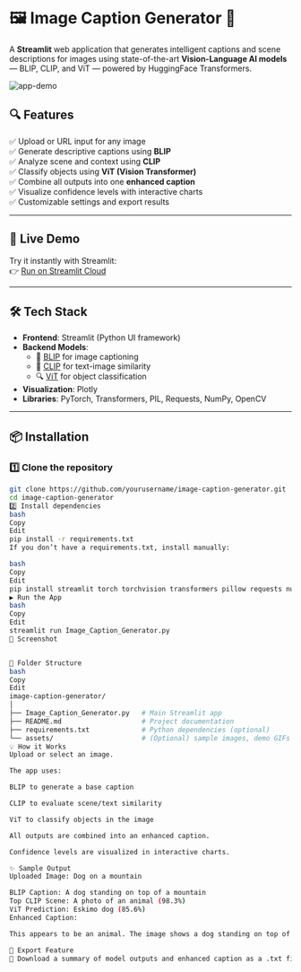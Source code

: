 # 🖼️ Image Caption Generator 🤖

A **Streamlit** web application that generates intelligent captions and scene descriptions for images using state-of-the-art **Vision-Language AI models** — BLIP, CLIP, and ViT — powered by HuggingFace Transformers.

![app-demo](https://github.com/yourusername/image-caption-generator/assets/demo.gif)

## 🔍 Features

✅ Upload or URL input for any image  
✅ Generate descriptive captions using **BLIP**  
✅ Analyze scene and context using **CLIP**  
✅ Classify objects using **ViT (Vision Transformer)**  
✅ Combine all outputs into one **enhanced caption**  
✅ Visualize confidence levels with interactive charts  
✅ Customizable settings and export results  

---

## 🚀 Live Demo

Try it instantly with Streamlit:  
👉 [Run on Streamlit Cloud](https://share.streamlit.io/yourusername/image-caption-generator)

---

## 🛠️ Tech Stack

- **Frontend**: Streamlit (Python UI framework)
- **Backend Models**:
  - 🤖 [BLIP](https://huggingface.co/Salesforce/blip-image-captioning-base) for image captioning
  - 🧠 [CLIP](https://huggingface.co/openai/clip-vit-base-patch32) for text-image similarity
  - 🔍 [ViT](https://huggingface.co/google/vit-base-patch16-224) for object classification
- **Visualization**: Plotly
- **Libraries**: PyTorch, Transformers, PIL, Requests, NumPy, OpenCV

---

## 📦 Installation

### 1️⃣ Clone the repository
```bash
git clone https://github.com/yourusername/image-caption-generator.git
cd image-caption-generator
2️⃣ Install dependencies
bash
Copy
Edit
pip install -r requirements.txt
If you don’t have a requirements.txt, install manually:

bash
Copy
Edit
pip install streamlit torch torchvision transformers pillow requests numpy opencv-python accelerate plotly
▶️ Run the App
bash
Copy
Edit
streamlit run Image_Caption_Generator.py
📸 Screenshot


📁 Folder Structure
bash
Copy
Edit
image-caption-generator/
│
├── Image_Caption_Generator.py   # Main Streamlit app
├── README.md                    # Project documentation
├── requirements.txt             # Python dependencies (optional)
└── assets/                      # (Optional) sample images, demo GIFs
💡 How it Works
Upload or select an image.

The app uses:

BLIP to generate a base caption

CLIP to evaluate scene/text similarity

ViT to classify objects in the image

All outputs are combined into an enhanced caption.

Confidence levels are visualized in interactive charts.

✨ Sample Output
Uploaded Image: Dog on a mountain

BLIP Caption: A dog standing on top of a mountain
Top CLIP Scene: A photo of an animal (98.3%)
ViT Prediction: Eskimo dog (85.6%)
Enhanced Caption:

This appears to be an animal. The image shows a dog standing on top of a mountain with elements suggesting Eskimo dog.

📄 Export Feature
📝 Download a summary of model outputs and enhanced caption as a .txt file directly from the UI.

